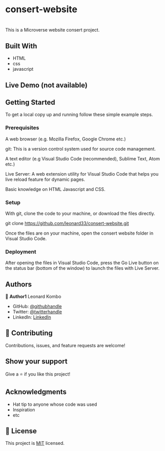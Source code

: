 # consert-website

# 

 This is a Microverse website consert project.
 
## Built With

- HTML
- css
- javascript
## Live Demo (not available)


## Getting Started

To get a local copy up and running follow these simple example steps.

### Prerequisites
A web browser (e.g. Mozilla Firefox, Google Chrome etc.)

git: This is a version control system used for source code management.

A text editor (e.g Visual Studio Code (recommended), Sublime Text, Atom etc.)

Live Server: A web extension utility for Visual Studio Code that helps you live reload feature for dynamic pages.

Basic knowledge on HTML Javascript and CSS.

### Setup
With git, clone the code to your machine, or download the files directly.

git clone https://github.com/leonard33/consert-website.git

Once the files are on your machine, open the consert website folder in Visual Studio Code.

### Deployment
After opening the files in Visual Studio Code, press the Go Live button on the status bar (bottom of the window) to launch the files with Live Server.



## Authors

👤 **Author1**
  Leonard Kombo
- GitHub: [@githubhandle](https://github.com/leonard33)
- Twitter: [@twitterhandle](https://twitter.com/leonardkombo1)
- LinkedIn: [LinkedIn](https://linkedin.com/in/leonardkombo)


## 🤝 Contributing

Contributions, issues, and feature requests are welcome!


## Show your support

Give a ⭐️ if you like this project!

## Acknowledgments

- Hat tip to anyone whose code was used
- Inspiration
- etc
## 📝 License

This project is [MIT](./MIT.md) licensed.

